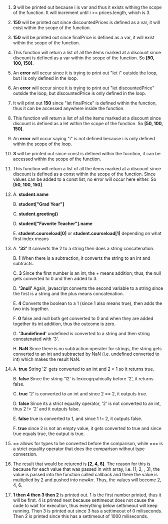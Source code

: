 1. **3** will be printed out because i is var and thus it exists withing the scope of the function. It will increment until i >= prices.length, which is 3.
2. **150** will be printed out since discountedPrices is defined as a var, it will exist within the scope of the function.
3. **150** will be printed out since finalPrice is defined as a var, it will exist within the scope of the function.
4. This function will return a list of all the items marked at a discount since discount is defined as a var within the scope of the function. So **[50, 100, 150]**.
5. An **error** will occur since it is trying to print out "let i" outside the loop, but i is only defined in the loop.
6. An **error** will occur since it is trying to print out "let discountedPrice" outside the loop, but discountedPrice is only defined in the loop.
7. It will print out **150** since "let finalPrice" is defined within the function, thus it can be accessed anywhere inside the function.
8. This function will return a list of all the items marked at a discount since discount is defined as a let within the scope of the function. So **[50, 100, 150]**.
9. An **error** will occur saying  "i" is not defined because i is only defined within the scope of the loop.
10. **3** will be printed out since const is defined within the fucntion, it can be accessed within the scope of the function.
11. This function will return a list of all the items marked at a discount since discount is defined as a const within the scope of the function. Since values can be added to a const list, no error will occur here either. So **[50, 100, 150]**.
12. A.  **student.name**

    B.  **student["Grad Year"]**
    
    C.  **student.greeting()**
    
    D.  **student["Favorite Teacher"].name**
    
    E.  **student.courseload[0]** or **student.courseload[1]** depending on what first index means
    
13. A. **'32'** It converts the 2 to a string then does a string concatenation.

    B. **1** When there is a subtraction, it converts the string to an int and subtracts.
    
    C.  **3** Since the first number is an int, the + means addition; thus, the null gets converted to 0 and then added to 3.
    
    D.  **'3null'** Again, javascript converts the second variable to a string since the first is a string and the plus means concatenation.
    
    E.  **4** Converts the boolean to a 1 (since 1 also means true), then adds the two ints together.
    
    F.  **0** false and null both get converted to 0 and when they are added together its int addition, thus the outcome is zero.
    
    G.  **'3undefined'** undefined is converted to a string and then string concatenated with '3'.
    
    H.  **NaN** Since there is no subtraction operater for strings, the string gets converted to an int and subtracted by NaN (i.e. undefined converted to int) which makes the result NaN.
14. A. **true** String '2' gets converted to an int and 2 > 1 so it returns true.

    B. **false** Since the string '12' is lexicogrpahically before '2', it returns false.

    C. **true** '2' is converted to an int and since 2 == 2, it outputs true.

    D. **false** Since its a strict equality operator, '2' is not converted to an int, thus 2 != '2' and it outputs false.
    
    E. **false** true is converted to 1, and since 1 != 2, it outputs false.
    
    F. **true** since 2 is not an empty value, it gets converted to true and since true equals true, the output is true.
    
15. == allows for types to be converted before the comparison, while === is a strict equality operator that does the comparison without type conversion.
16. The result that would be returend is **[2, 4, 6]**. The reason for this is because for each value that was passed in  with array, i.e. [1, 2, , 3], the value is passed into the function called callback and there the value is multiplied by 2 and pushed into newArr. Thus, the values will become 2, 4, 6.
17. **1 then 4 then 3 then 2** is printed out. 1 is the first number printed, thus it will be first. 4 is printed next because settimeout does not cause the code to wait for execution, thus everything below settimeout will keep running. Then 3 is printed out since 3 has a settimeout of 0 miliseconds. Then 2 is printed since this has a settimeout of 1000 miliseconds.
